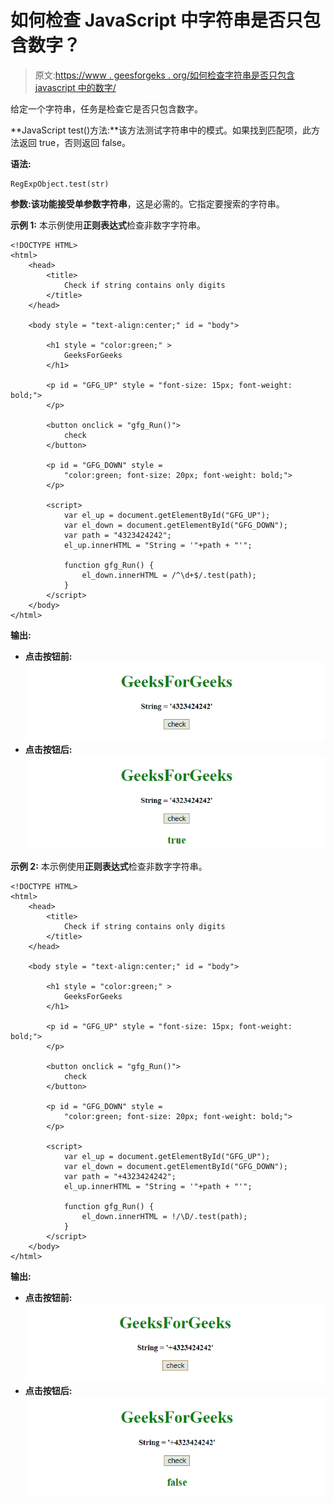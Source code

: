 # 如何检查 JavaScript 中字符串是否只包含数字？

> 原文:[https://www . geesforgeks . org/如何检查字符串是否只包含 javascript 中的数字/](https://www.geeksforgeeks.org/how-to-check-if-string-contains-only-digits-in-javascript/)

给定一个字符串，任务是检查它是否只包含数字。

**JavaScript test()方法:**该方法测试字符串中的模式。如果找到匹配项，此方法返回 true，否则返回 false。

**语法:**

```
RegExpObject.test(str)
```

**参数:**该功能接受单参数**字符串**，这是必需的。它指定要搜索的字符串。

**示例 1:** 本示例使用**正则表达式**检查非数字字符串。

```
<!DOCTYPE HTML> 
<html> 
    <head> 
        <title> 
            Check if string contains only digits
        </title>
    </head> 

    <body style = "text-align:center;" id = "body"> 

        <h1 style = "color:green;" > 
            GeeksForGeeks 
        </h1>

        <p id = "GFG_UP" style = "font-size: 15px; font-weight: bold;">
        </p>

        <button onclick = "gfg_Run()"> 
            check
        </button>

        <p id = "GFG_DOWN" style = 
            "color:green; font-size: 20px; font-weight: bold;">
        </p>

        <script>
            var el_up = document.getElementById("GFG_UP");
            var el_down = document.getElementById("GFG_DOWN");
            var path = "4323424242";
            el_up.innerHTML = "String = '"+path + "'";

            function gfg_Run() {
                el_down.innerHTML = /^\d+$/.test(path);
            }         
        </script> 
    </body> 
</html>                    
```

**输出:**

*   **点击按钮前:**
    ![](img/d3363f96ee65b3f0c9d289e14b77a694.png)
*   **点击按钮后:**
    ![](img/9eda724411f284ed67206f6b8224d8bb.png)

**示例 2:** 本示例使用**正则表达式**检查非数字字符串。

```
<!DOCTYPE HTML> 
<html> 
    <head> 
        <title> 
            Check if string contains only digits
        </title>
    </head> 

    <body style = "text-align:center;" id = "body"> 

        <h1 style = "color:green;" > 
            GeeksForGeeks 
        </h1>

        <p id = "GFG_UP" style = "font-size: 15px; font-weight: bold;">
        </p>

        <button onclick = "gfg_Run()"> 
            check
        </button>

        <p id = "GFG_DOWN" style = 
            "color:green; font-size: 20px; font-weight: bold;">
        </p>

        <script>
            var el_up = document.getElementById("GFG_UP");
            var el_down = document.getElementById("GFG_DOWN");
            var path = "+4323424242";
            el_up.innerHTML = "String = '"+path + "'";

            function gfg_Run() {
                el_down.innerHTML = !/\D/.test(path);
            }         
        </script> 
    </body> 
</html>                    
```

**输出:**

*   **点击按钮前:**
    ![](img/5e1402f3d68c2c53b9f4a24030ed4f64.png)
*   **点击按钮后:**
    ![](img/80e3268d12fa9a4df6353bf2dbcc49d3.png)